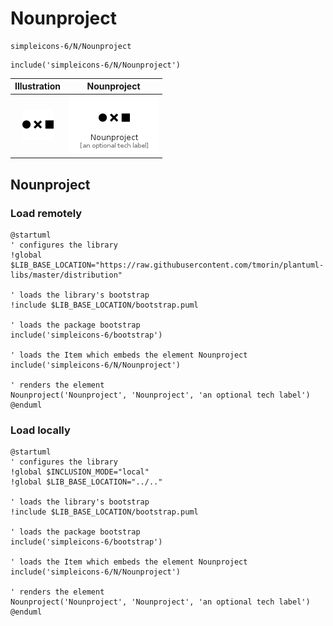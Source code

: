 # Nounproject


```text
simpleicons-6/N/Nounproject
```

```text
include('simpleicons-6/N/Nounproject')
```



| Illustration | Nounproject |
| :---: | :---: |
| ![illustration for Illustration](../../simpleicons-6/N/Nounproject.png) | ![illustration for Nounproject](../../simpleicons-6/N/Nounproject.Local.png) |




## Nounproject

### Load remotely
```plantuml
@startuml
' configures the library
!global $LIB_BASE_LOCATION="https://raw.githubusercontent.com/tmorin/plantuml-libs/master/distribution"

' loads the library's bootstrap
!include $LIB_BASE_LOCATION/bootstrap.puml

' loads the package bootstrap
include('simpleicons-6/bootstrap')

' loads the Item which embeds the element Nounproject
include('simpleicons-6/N/Nounproject')

' renders the element
Nounproject('Nounproject', 'Nounproject', 'an optional tech label')
@enduml
```

### Load locally
```plantuml
@startuml
' configures the library
!global $INCLUSION_MODE="local"
!global $LIB_BASE_LOCATION="../.."

' loads the library's bootstrap
!include $LIB_BASE_LOCATION/bootstrap.puml

' loads the package bootstrap
include('simpleicons-6/bootstrap')

' loads the Item which embeds the element Nounproject
include('simpleicons-6/N/Nounproject')

' renders the element
Nounproject('Nounproject', 'Nounproject', 'an optional tech label')
@enduml
```

